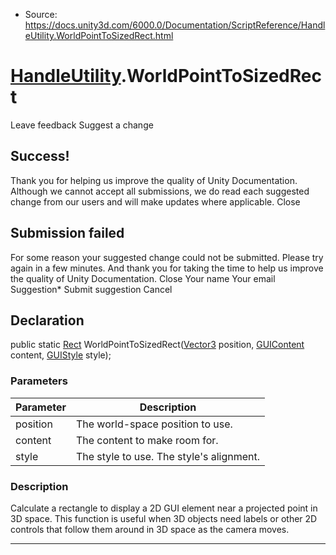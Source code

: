 * Source: https://docs.unity3d.com/6000.0/Documentation/ScriptReference/HandleUtility.WorldPointToSizedRect.html

#  [HandleUtility](https://docs.unity3d.com/6000.0/Documentation/ScriptReference/HandleUtility.html).WorldPointToSizedRect
Leave feedback
Suggest a change
## Success!
Thank you for helping us improve the quality of Unity Documentation. Although we cannot accept all submissions, we do read each suggested change from our users and will make updates where applicable.
Close
## Submission failed
For some reason your suggested change could not be submitted. Please <a>try again</a> in a few minutes. And thank you for taking the time to help us improve the quality of Unity Documentation.
Close
Your name Your email Suggestion* Submit suggestion
Cancel
## Declaration
public static [Rect](https://docs.unity3d.com/6000.0/Documentation/ScriptReference/Rect.html) WorldPointToSizedRect([Vector3](https://docs.unity3d.com/6000.0/Documentation/ScriptReference/Vector3.html) position, [GUIContent](https://docs.unity3d.com/6000.0/Documentation/ScriptReference/GUIContent.html) content, [GUIStyle](https://docs.unity3d.com/6000.0/Documentation/ScriptReference/GUIStyle.html) style); 
### Parameters
Parameter | Description  
---|---  
position | The world-space position to use.  
content | The content to make room for.  
style | The style to use. The style's alignment.  
### Description
Calculate a rectangle to display a 2D GUI element near a projected point in 3D space.
This function is useful when 3D objects need labels or other 2D controls that follow them around in 3D space as the camera moves.
* * *
